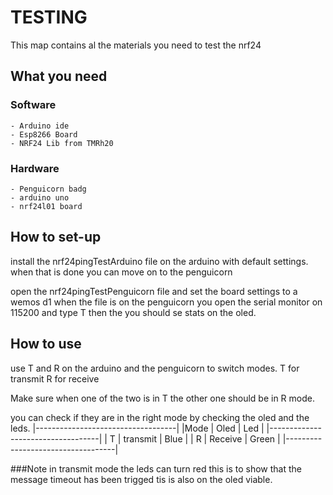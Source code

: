 # TESTING

This map contains al the materials you need to test the nrf24

## What you need
### Software
```
- Arduino ide
- Esp8266 Board
- NRF24 Lib from TMRh20
```
### Hardware
```
- Penguicorn badg
- arduino uno
- nrf24l01 board
```
## How to set-up

install the nrf24pingTestArduino file on the arduino with default settings.
when that is done you can move on to the penguicorn

open the nrf24pingTestPenguicorn file and set the board settings to a wemos d1
when the file is on the penguicorn you open the serial monitor on 115200 and type T then the you should se stats on the oled.

## How to use
use T and R on the arduino and the penguicorn to switch modes.
T for transmit
R for receive

Make sure when one of the two is in T the other one should be in R mode.

you can check if they are in the right mode by checking the oled and the leds.
|-----------------------------------|
|Mode	|	Oled		|	Led		|
|-----------------------------------|
|	T	|	transmit	|	Blue	|
|	R	|	Receive		|	Green	|
|-----------------------------------|

###Note
in transmit mode the leds can turn red this is to show that the message timeout has been trigged tis is also on the oled viable.
